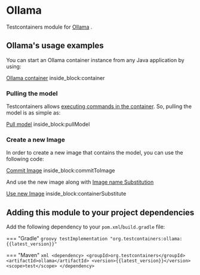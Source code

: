 # Ollama

Testcontainers module for [Ollama](https://hub.docker.com/r/ollama/ollama) .

## Ollama's usage examples

You can start an Ollama container instance from any Java application by using:

<!--codeinclude-->
[Ollama container](../../modules/ollama/src/test/java/org/testcontainers/ollama/OllamaContainerTest.java) inside_block:container
<!--/codeinclude-->

### Pulling the model

Testcontainers allows [executing commands in the container](../features/commands.md). So, pulling the model is as simple as: 

<!--codeinclude-->
[Pull model](../../modules/ollama/src/test/java/org/testcontainers/ollama/OllamaContainerTest.java) inside_block:pullModel
<!--/codeinclude-->

### Create a new Image

In order to create a new image that contains the model, you can use the following code:

<!--codeinclude-->
[Commit Image](../../modules/ollama/src/test/java/org/testcontainers/ollama/OllamaContainerTest.java) inside_block:commitToImage
<!--/codeinclude-->

And use the new image along with [Image name Substitution](../features/image_name_substitution.md#manual-substitution)

<!--codeinclude-->
[Use new Image](../../modules/ollama/src/test/java/org/testcontainers/ollama/OllamaContainerTest.java) inside_block:containerSubstitute
<!--/codeinclude-->

## Adding this module to your project dependencies

Add the following dependency to your `pom.xml`/`build.gradle` file:

=== "Gradle"
    ```groovy
    testImplementation "org.testcontainers:ollama:{{latest_version}}"
    ```

=== "Maven"
    ```xml
    <dependency>
        <groupId>org.testcontainers</groupId>
        <artifactId>ollama</artifactId>
        <version>{{latest_version}}</version>
        <scope>test</scope>
    </dependency>
    ```

